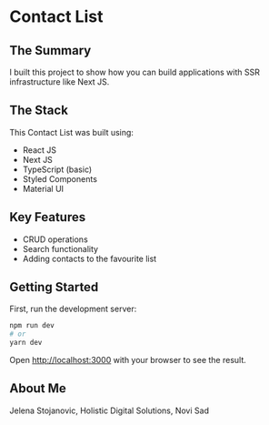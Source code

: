 # Contact List

## The Summary

I built this project to show how you can build applications with SSR infrastructure like Next JS.

## The Stack

This Contact List was built using:

- React JS
- Next JS
- TypeScript (basic)
- Styled Components
- Material UI

## Key Features

- CRUD operations
- Search functionality
- Adding contacts to the favourite list

## Getting Started

First, run the development server:

```bash
npm run dev
# or
yarn dev
```

Open [http://localhost:3000](http://localhost:3000) with your browser to see the result.

## About Me

Jelena Stojanovic, Holistic Digital Solutions, Novi Sad
